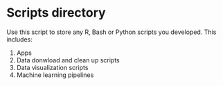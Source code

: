 # Scripts directory

Use this script to store any R, Bash or Python scripts you developed. This includes:

1. Apps
2. Data donwload and clean up scripts
3. Data visualization scripts
4. Machine learning pipelines
